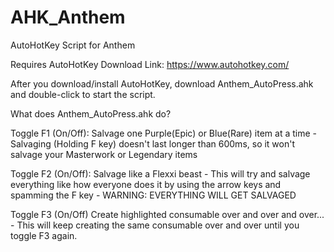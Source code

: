 # AHK_Anthem
AutoHotKey Script for Anthem

Requires AutoHotKey
Download Link: https://www.autohotkey.com/

After you download/install AutoHotKey, download Anthem_AutoPress.ahk and double-click to start the script.

What does Anthem_AutoPress.ahk do?

Toggle F1 (On/Off): Salvage one Purple(Epic) or Blue(Rare) item at a time
    - Salvaging (Holding F key) doesn't last longer than 600ms, so it won't salvage your Masterwork or Legendary items
    
Toggle F2 (On/Off): Salvage like a Flexxi beast
    - This will try and salvage everything like how everyone does it by using the arrow keys and spamming the F key
    - WARNING: EVERYTHING WILL GET SALVAGED
    
Toggle F3 (On/Off) Create highlighted consumable over and over and over...
    - This will keep creating the same consumable over and over until you toggle F3 again.
